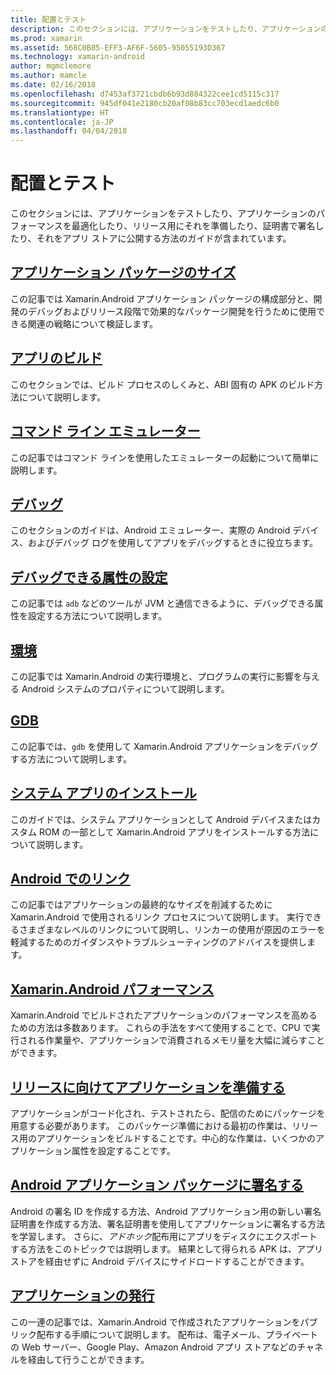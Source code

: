 ```yaml
---
title: 配置とテスト
description: このセクションには、アプリケーションをテストしたり、アプリケーションのパフォーマンスを最適化したり、リリース用にそれを準備したり、証明書で署名したり、それをアプリ ストアに公開する方法のガイドが含まれています
ms.prod: xamarin
ms.assetid: 568C0B85-EFF3-AF6F-5605-95055193D367
ms.technology: xamarin-android
author: mgmclemore
ms.author: mamcle
ms.date: 02/16/2018
ms.openlocfilehash: d7453af3721cbdb6b93d884322cee1cd5115c317
ms.sourcegitcommit: 945df041e2180cb20af08b83cc703ecd1aedc6b0
ms.translationtype: HT
ms.contentlocale: ja-JP
ms.lasthandoff: 04/04/2018
---
```

# <a name="deployment-and-testing"></a>配置とテスト

このセクションには、アプリケーションをテストしたり、アプリケーションのパフォーマンスを最適化したり、リリース用にそれを準備したり、証明書で署名したり、それをアプリ ストアに公開する方法のガイドが含まれています。


##  <a name="application-package-sizesapp-package-sizemd"></a>[アプリケーション パッケージのサイズ](app-package-size.md)

この記事では Xamarin.Android アプリケーション パッケージの構成部分と、開発のデバッグおよびリリース段階で効果的なパッケージ開発を行うために使用できる関連の戦略について検証します。

##  <a name="building-appsbuilding-appsindexmd"></a>[アプリのビルド](building-apps/index.md)

このセクションでは、ビルド プロセスのしくみと、ABI 固有の APK のビルド方法について説明します。

##  <a name="command-line-emulatorcommand-line-emulatormd"></a>[コマンド ライン エミュレーター](command-line-emulator.md)

この記事ではコマンド ラインを使用したエミュレーターの起動について簡単に説明します。

## <a name="debuggingandroiddeploy-testdebuggingindexmd"></a>[デバッグ](~/android/deploy-test/debugging/index.md)

このセクションのガイドは、Android エミュレーター、実際の Android デバイス、およびデバッグ ログを使用してアプリをデバッグするときに役立ちます。

##  <a name="setting-the-debuggable-attributeandroiddeploy-testdebuggable-attributemd"></a>[デバッグできる属性の設定](~/android/deploy-test/debuggable-attribute.md)

この記事では `adb` などのツールが JVM と通信できるように、デバッグできる属性を設定する方法について説明します。

##  <a name="environmentenvironmentmd"></a>[環境](environment.md)

この記事では Xamarin.Android の実行環境と、プログラムの実行に影響を与える Android システムのプロパティについて説明します。

##  <a name="gdbgdbmd"></a>[GDB](gdb.md)

この記事では、`gdb` を使用して Xamarin.Android アプリケーションをデバッグする方法について説明します。

##  <a name="installing-a-system-appinstall-system-appmd"></a>[システム アプリのインストール](install-system-app.md)

このガイドでは、システム アプリケーションとして Android デバイスまたはカスタム ROM の一部として Xamarin.Android アプリをインストールする方法について説明します。

##  <a name="linking-on-androidlinkermd"></a>[Android でのリンク](linker.md)

この記事ではアプリケーションの最終的なサイズを削減するために Xamarin.Android で使用されるリンク プロセスについて説明します。 実行できるさまざまなレベルのリンクについて説明し、リンカーの使用が原因のエラーを軽減するためのガイダンスやトラブルシューティングのアドバイスを提供します。

## <a name="xamarinandroid-performanceandroiddeploy-testperformancemd"></a>[Xamarin.Android パフォーマンス](~/android/deploy-test/performance.md)

Xamarin.Android でビルドされたアプリケーションのパフォーマンスを高めるための方法は多数あります。 これらの手法をすべて使用することで、CPU で実行される作業量や、アプリケーションで消費されるメモリ量を大幅に減らすことができます。

## <a name="preparing-an-application-for-releaseandroiddeploy-testrelease-prepindexmd"></a>[リリースに向けてアプリケーションを準備する](~/android/deploy-test/release-prep/index.md)

アプリケーションがコード化され、テストされたら、配信のためにパッケージを用意する必要があります。 このパッケージ準備における最初の作業は、リリース用のアプリケーションをビルドすることです。中心的な作業は、いくつかのアプリケーション属性を設定することです。

## <a name="signing-the-android-application-packageandroiddeploy-testsigningindexmd"></a>[Android アプリケーション パッケージに署名する](~/android/deploy-test/signing/index.md)

Android の署名 ID を作成する方法、Android アプリケーション用の新しい署名証明書を作成する方法、署名証明書を使用してアプリケーションに署名する方法を学習します。 さらに、*アドホック*配布用にアプリをディスクにエクスポートする方法をこのトピックでは説明します。 結果として得られる APK は、アプリ ストアを経由せずに Android デバイスにサイドロードすることができます。

## <a name="publishing-an-applicationandroiddeploy-testpublishingindexmd"></a>[アプリケーションの発行](~/android/deploy-test/publishing/index.md)

この一連の記事では、Xamarin.Android で作成されたアプリケーションをパブリック配布する手順について説明します。 配布は、電子メール、プライベートの Web サーバー、Google Play、Amazon Android アプリ ストアなどのチャネルを経由して行うことができます。

